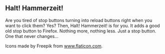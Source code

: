 Halt! Hammerzeit!
-----------------

Are you tired of stop buttons turning into reload buttons right when you want to click them?
Yes?
Then, Halt! Hammerzeit! is for you.
It adds a good old stop button to Firefox.
Nothing more, nothing less.
Just a stop button.
One that never changes...

Icons made by Freepik from www.flaticon.com.
